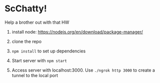 # ScChatty!
Help a brother out with that HW

1) install node: https://nodejs.org/en/download/package-manager/

2) clone the repo

3) `npm install` to set up dependencies 

4) Start server with `npm start`

5) Access server with localhost:3000. Use `./ngrok http 3000` to create a tunnel to the local port

